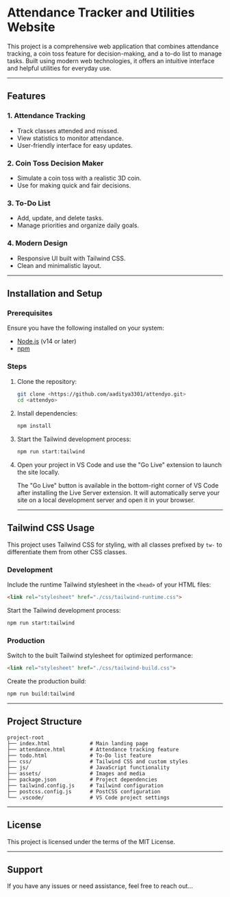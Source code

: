 # Attendance Tracker and Utilities Website

This project is a comprehensive web application that combines attendance tracking, a coin toss feature for decision-making, and a to-do list to manage tasks. Built using modern web technologies, it offers an intuitive interface and helpful utilities for everyday use.

---

## Features

### 1. **Attendance Tracking**
- Track classes attended and missed.
- View statistics to monitor attendance.
- User-friendly interface for easy updates.

### 2. **Coin Toss Decision Maker**
- Simulate a coin toss with a realistic 3D coin.
- Use for making quick and fair decisions.

### 3. **To-Do List**
- Add, update, and delete tasks.
- Manage priorities and organize daily goals.

### 4. **Modern Design**
- Responsive UI built with Tailwind CSS.
- Clean and minimalistic layout.

---

## Installation and Setup

### Prerequisites
Ensure you have the following installed on your system:
- [Node.js](https://nodejs.org/) (v14 or later)
- [npm](https://www.npmjs.com/)

### Steps
1. Clone the repository:
   ```bash
   git clone <https://github.com/aaditya3301/attendyo.git>
   cd <attendyo>
   ```

2. Install dependencies:
   ```bash
   npm install
   ```

3. Start the Tailwind development process:
   ```bash
   npm run start:tailwind
   ```
4. Open your project in VS Code and use the "Go Live" extension to launch the site locally.

   The "Go Live" button is available in the bottom-right corner of VS Code after installing       the Live Server extension.
   It will automatically serve your site on a local development server and open it in your        browser.
   
   ---

## Tailwind CSS Usage

This project uses Tailwind CSS for styling, with all classes prefixed by `tw-` to differentiate them from other CSS classes.

### Development
Include the runtime Tailwind stylesheet in the `<head>` of your HTML files:
```html
<link rel="stylesheet" href="./css/tailwind-runtime.css">
```

Start the Tailwind development process:
```bash
npm run start:tailwind
```

### Production
Switch to the built Tailwind stylesheet for optimized performance:
```html
<link rel="stylesheet" href="./css/tailwind-build.css">
```

Create the production build:
```bash
npm run build:tailwind
```

---

## Project Structure

```plaintext
project-root
├── index.html             # Main landing page
├── attendance.html        # Attendance tracking feature
├── todo.html              # To-Do list feature
├── css/                   # Tailwind CSS and custom styles
├── js/                    # JavaScript functionality
├── assets/                # Images and media
├── package.json           # Project dependencies
├── tailwind.config.js     # Tailwind configuration
├── postcss.config.js      # PostCSS configuration
└── .vscode/               # VS Code project settings
```

---

## License
This project is licensed under the terms of the MIT License.

---

## Support
If you have any issues or need assistance, feel free to reach out...


